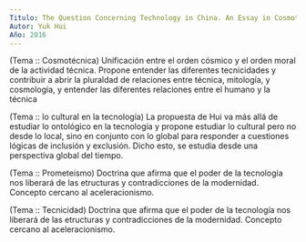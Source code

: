 ```yaml
---
Titulo: The Question Concerning Technology in China. An Essay in Cosmotechnics
Autor: Yuk Hui
Año: 2016
---
```

(Tema :: Cosmotécnica)
	Unificación entre el orden cósmico y el orden moral de la actividad técnica.
	Propone entender las diferentes tecnicidades y contribuir a abrir la pluraldad de relaciones entre técnica, mitología, y cosmología, y entender las diferentes relaciones entre el humano y la técnica

(Tema :: lo cultural en la tecnología)
	La propuesta de Hui va más allá de estudiar lo ontológico en la tecnología y propone estudiar lo cultural pero no desde lo local, sino en conjunto con lo global para responder a cuestiones lógicas de inclusión y exclusión. Dicho esto, se estudia desde una perspectiva global del tiempo.

(Tema :: Prometeismo)
	Doctrina que afirma que el poder de la tecnología nos liberará de las etructuras y contradicciones de la modernidad. Concepto cercano al aceleracionismo.

(Tema :: Tecnicidad)
	Doctrina que afirma que el poder de la tecnología nos liberará de las etructuras y contradicciones de la modernidad. Concepto cercano al aceleracionismo.






